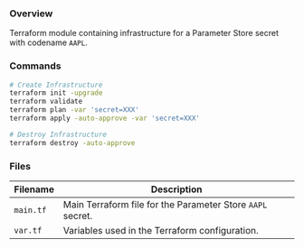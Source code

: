 ### Overview

Terraform module containing infrastructure for a Parameter Store secret with codename `AAPL`.

### Commands

```bash
# Create Infrastructure
terraform init -upgrade
terraform validate
terraform plan -var 'secret=XXX'
terraform apply -auto-approve -var 'secret=XXX'

# Destroy Infrastructure
terraform destroy -auto-approve
```

### Files

| Filename            | Description                                                       |
|---------------------|-------------------------------------------------------------------|
| `main.tf`           | Main Terraform file for the Parameter Store `AAPL` secret.        |
| `var.tf`            | Variables used in the Terraform configuration.                    |